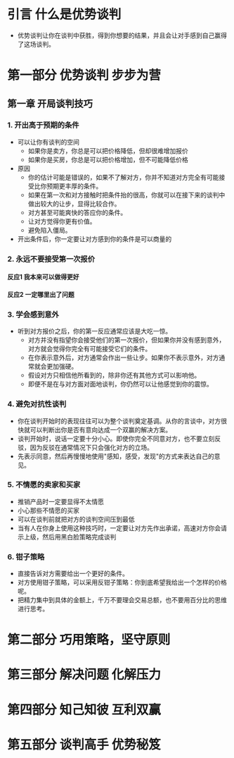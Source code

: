 # 引言 什么是优势谈判
* 优势谈判让你在谈判中获胜，得到你想要的结果，并且会让对手感到自己赢得了这场谈判。
# 第一部分 优势谈判 步步为营
## 第一章 开局谈判技巧
### 1. 开出高于预期的条件
* 可以让你有谈判的空间
  * 如果你是卖方，你总是可以把价格降低，但却很难增加报价
  * 如果你是买房，你总是可以把价格增加，但不可能降低价格
* 原因
  * 你的估计可能是错误的，如果不了解对方，你并不知道对方完全有可能接受比你预期更丰厚的条件。
  * 如果在第一次和对方接触时把条件抬的很高，你就可以在接下来的谈判中做出较大的让步，显得比较合作。
  * 对方甚至可能爽快的答应你的条件。
  * 让对方觉得你更有价值。
  * 避免陷入僵局。
* 开出条件后，你一定要让对方感到你的条件是可以商量的

### 2. 永远不要接受第一次报价
#### 反应1 我本来可以做得更好
#### 反应2 一定哪里出了问题

### 3. 学会感到意外
* 听到对方报价之后，你的第一反应通常应该是大吃一惊。
  * 对方并没有指望你会接受他们的第一次报价，但如果你并没有感到意外，对方就会觉得你完全有可能接受它们的条件。
  * 在你表示意外后，对方通常会作出一些让步。如果你不表示意外，对方通常就会更加强硬。
  * 假设对方只相信他所看到的，除非你还有其他方式可以影响他。
  * 即便不是在与对方面对面地谈判，你仍然可以让他感觉到你的震惊。

### 4. 避免对抗性谈判
* 你在谈判开始时的表现往往可以为整个谈判奠定基调。从你的言谈中，对方很快就可以判断出你是否有意向达成一个双赢的解决方案。
* 谈判开始时，说话一定要十分小心。即使你完全不同意对方，也不要立刻反驳，因为反驳在通常情况下只会强化对方的立场。
* 先表示同意，然后再慢慢地使用"感知，感受，发现"的方式来表达自己的意见。

### 5. 不情愿的卖家和买家
* 推销产品时一定要显得不太情愿
* 小心那些不情愿的买家
* 可以在谈判前就把对方的谈判空间压到最低
* 当有人在你身上使用这种技巧时，一定要让对方先作出承诺，高速对方你会请示上级，然后用黑白脸策略完成谈判

### 6. 钳子策略
* 直接告诉对方需要给出一个更好的条件。
* 对方使用钳子策略，可以采用反钳子策略：你到底希望我给出一个怎样的价格呢。
* 把精力集中到具体的金额上，千万不要理会交易总额，也不要用百分比的思维进行思考。

# 第二部分 巧用策略，坚守原则
# 第三部分 解决问题 化解压力
# 第四部分 知己知彼 互利双赢
# 第五部分 谈判高手 优势秘笈